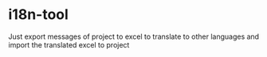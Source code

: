 # i18n-tool
Just export messages of project to excel to translate to other languages and import the translated excel to project
